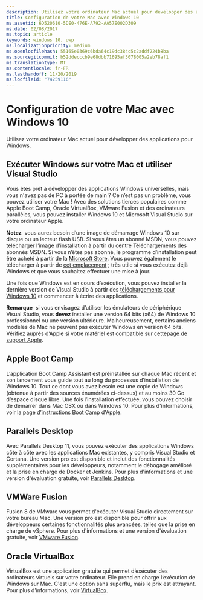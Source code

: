 ```yaml
---
description: Utilisez votre ordinateur Mac actuel pour développer des applications pour Windows.
title: Configuration de votre Mac avec Windows 10
ms.assetid: 6D520610-5DE0-476E-A792-AA57E002D309
ms.date: 02/08/2017
ms.topic: article
keywords: windows 10, uwp
ms.localizationpriority: medium
ms.openlocfilehash: 55165e0369c6bda64c19dc384c5c2addf224b8ba
ms.sourcegitcommit: b52ddecccb9e68dbb71695af3078005a2eb78af1
ms.translationtype: MT
ms.contentlocale: fr-FR
ms.lasthandoff: 11/20/2019
ms.locfileid: "74259116"
---
```

# <a name="setting-up-your-mac-with-windows-10"></a>Configuration de votre Mac avec Windows 10


Utilisez votre ordinateur Mac actuel pour développer des applications pour Windows.

## <a name="run-windows-on-your-mac-and-use-visual-studio"></a>Exécuter Windows sur votre Mac et utiliser Visual Studio

Vous êtes prêt à développer des applications Windows universelles, mais vous n'avez pas de PC à portée de main ? Ce n’est pas un problème, vous pouvez utiliser votre Mac ! Avec des solutions tierces populaires comme Apple Boot Camp, Oracle VirtualBox, VMware Fusion et des ordinateurs parallèles, vous pouvez installer Windows 10 et Microsoft Visual Studio sur votre ordinateur Apple.

**Notez**  vous aurez besoin d’une image de démarrage Windows 10 sur disque ou un lecteur flash USB. Si vous êtes un abonné MSDN, vous pouvez télécharger l’image d’installation à partir du centre Téléchargements des abonnés MSDN. Si vous n’êtes pas abonné, le programme d’installation peut être acheté à partir de la [Microsoft Store](https://www.microsoft.com/store/apps). Vous pouvez également le télécharger à partir de [cet emplacement](https://www.microsoft.com/software-download/windows10) ; très utile si vous exécutez déjà Windows et que vous souhaitez effectuer une mise à jour.

Une fois que Windows est en cours d’exécution, vous pouvez installer la dernière version de Visual Studio à partir des [téléchargements pour Windows 10](https://developer.microsoft.com/en-us/windows/downloads) et commencer à écrire des applications.

**Remarque**  si vous envisagez d’utiliser les émulateurs de périphérique Visual Studio, vous **devez** installer une version 64 bits (x64) de Windows 10 professionnel ou une version ultérieure. Malheureusement, certains anciens modèles de Mac ne peuvent pas exécuter Windows en version 64 bits. Vérifiez auprès d’Apple si votre matériel est compatible sur cette[page de support Apple](https://support.apple.com/kb/HT5634).

## <a name="apple-boot-camp"></a>Apple Boot Camp

L’application Boot Camp Assistant est préinstallée sur chaque Mac récent et son lancement vous guide tout au long du processus d’installation de Windows 10. Tout ce dont vous avez besoin est une copie de Windows (obtenue à partir des sources énumérées ci-dessus) et au moins 30 Go d’espace disque libre. Une fois l’installation effectuée, vous pouvez choisir de démarrer dans Mac OSX ou dans Windows 10. Pour plus d'informations, voir la [page d’instructions Boot Camp](https://support.apple.com/HT201468) d'Apple.

## <a name="parallels-desktop"></a>Parallels Desktop

Avec Parallels Desktop 11, vous pouvez exécuter des applications Windows côte à côte avec les applications Mac existantes, y compris Visual Studio et Cortana. Une version pro est disponible et inclut des fonctionnalités supplémentaires pour les développeurs, notamment le débogage amélioré et la prise en charge de Docker et Jenkins. Pour plus d'informations et une version d'évaluation gratuite, voir [Parallels Desktop](https://www.parallels.com/download/desktop/).

## <a name="vmware-fusion"></a>VMWare Fusion

Fusion 8 de VMware vous permet d'exécuter Visual Studio directement sur votre bureau Mac. Une version pro est disponible pour offrir aux développeurs certaines fonctionnalités plus avancées, telles que la prise en charge de vSphere. Pour plus d'informations et une version d'évaluation gratuite, voir [VMware Fusion](http://www.vmware.com/products/fusion/).

## <a name="oracle-virtualbox"></a>Oracle VirtualBox

VirtualBox est une application gratuite qui permet d’exécuter des ordinateurs virtuels sur votre ordinateur. Elle prend en charge l’exécution de Windows sur Mac. C'est une option sans superflu, mais le prix est attrayant. Pour plus d’informations, voir [VirtualBox](https://www.virtualbox.org/wiki/Downloads).

